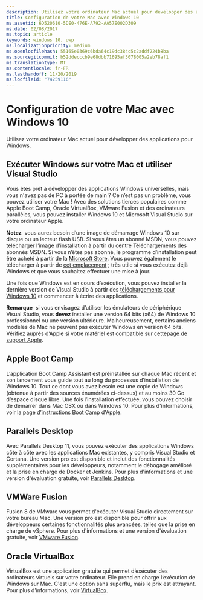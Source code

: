 ```yaml
---
description: Utilisez votre ordinateur Mac actuel pour développer des applications pour Windows.
title: Configuration de votre Mac avec Windows 10
ms.assetid: 6D520610-5DE0-476E-A792-AA57E002D309
ms.date: 02/08/2017
ms.topic: article
keywords: windows 10, uwp
ms.localizationpriority: medium
ms.openlocfilehash: 55165e0369c6bda64c19dc384c5c2addf224b8ba
ms.sourcegitcommit: b52ddecccb9e68dbb71695af3078005a2eb78af1
ms.translationtype: MT
ms.contentlocale: fr-FR
ms.lasthandoff: 11/20/2019
ms.locfileid: "74259116"
---
```

# <a name="setting-up-your-mac-with-windows-10"></a>Configuration de votre Mac avec Windows 10


Utilisez votre ordinateur Mac actuel pour développer des applications pour Windows.

## <a name="run-windows-on-your-mac-and-use-visual-studio"></a>Exécuter Windows sur votre Mac et utiliser Visual Studio

Vous êtes prêt à développer des applications Windows universelles, mais vous n'avez pas de PC à portée de main ? Ce n’est pas un problème, vous pouvez utiliser votre Mac ! Avec des solutions tierces populaires comme Apple Boot Camp, Oracle VirtualBox, VMware Fusion et des ordinateurs parallèles, vous pouvez installer Windows 10 et Microsoft Visual Studio sur votre ordinateur Apple.

**Notez**  vous aurez besoin d’une image de démarrage Windows 10 sur disque ou un lecteur flash USB. Si vous êtes un abonné MSDN, vous pouvez télécharger l’image d’installation à partir du centre Téléchargements des abonnés MSDN. Si vous n’êtes pas abonné, le programme d’installation peut être acheté à partir de la [Microsoft Store](https://www.microsoft.com/store/apps). Vous pouvez également le télécharger à partir de [cet emplacement](https://www.microsoft.com/software-download/windows10) ; très utile si vous exécutez déjà Windows et que vous souhaitez effectuer une mise à jour.

Une fois que Windows est en cours d’exécution, vous pouvez installer la dernière version de Visual Studio à partir des [téléchargements pour Windows 10](https://developer.microsoft.com/en-us/windows/downloads) et commencer à écrire des applications.

**Remarque**  si vous envisagez d’utiliser les émulateurs de périphérique Visual Studio, vous **devez** installer une version 64 bits (x64) de Windows 10 professionnel ou une version ultérieure. Malheureusement, certains anciens modèles de Mac ne peuvent pas exécuter Windows en version 64 bits. Vérifiez auprès d’Apple si votre matériel est compatible sur cette[page de support Apple](https://support.apple.com/kb/HT5634).

## <a name="apple-boot-camp"></a>Apple Boot Camp

L’application Boot Camp Assistant est préinstallée sur chaque Mac récent et son lancement vous guide tout au long du processus d’installation de Windows 10. Tout ce dont vous avez besoin est une copie de Windows (obtenue à partir des sources énumérées ci-dessus) et au moins 30 Go d’espace disque libre. Une fois l’installation effectuée, vous pouvez choisir de démarrer dans Mac OSX ou dans Windows 10. Pour plus d'informations, voir la [page d’instructions Boot Camp](https://support.apple.com/HT201468) d'Apple.

## <a name="parallels-desktop"></a>Parallels Desktop

Avec Parallels Desktop 11, vous pouvez exécuter des applications Windows côte à côte avec les applications Mac existantes, y compris Visual Studio et Cortana. Une version pro est disponible et inclut des fonctionnalités supplémentaires pour les développeurs, notamment le débogage amélioré et la prise en charge de Docker et Jenkins. Pour plus d'informations et une version d'évaluation gratuite, voir [Parallels Desktop](https://www.parallels.com/download/desktop/).

## <a name="vmware-fusion"></a>VMWare Fusion

Fusion 8 de VMware vous permet d'exécuter Visual Studio directement sur votre bureau Mac. Une version pro est disponible pour offrir aux développeurs certaines fonctionnalités plus avancées, telles que la prise en charge de vSphere. Pour plus d'informations et une version d'évaluation gratuite, voir [VMware Fusion](http://www.vmware.com/products/fusion/).

## <a name="oracle-virtualbox"></a>Oracle VirtualBox

VirtualBox est une application gratuite qui permet d’exécuter des ordinateurs virtuels sur votre ordinateur. Elle prend en charge l’exécution de Windows sur Mac. C'est une option sans superflu, mais le prix est attrayant. Pour plus d’informations, voir [VirtualBox](https://www.virtualbox.org/wiki/Downloads).

